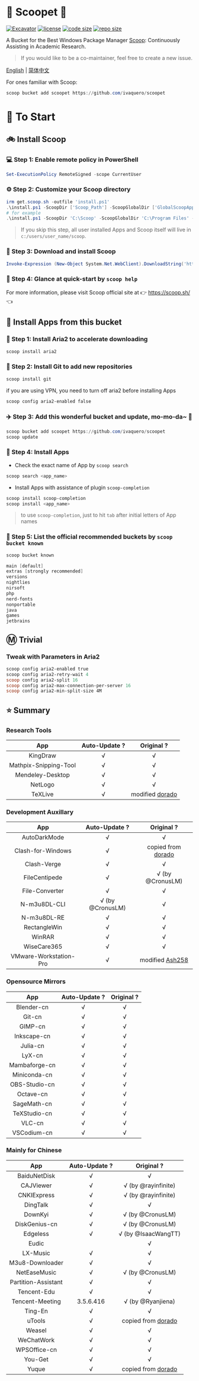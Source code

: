 # 🍨 Scoopet 🍨

[![Excavator](https://github.com/ivaquero/scoopet/actions/workflows/schedule.yml/badge.svg)](https://github.com/ivaquero/scoopet/actions/workflows/schedule.yml)
[![license](https://img.shields.io/github/license/ivaquero/scoopet)](https://github.com/ivaquero/scoopet/blob/master/LICENSE)
[![code size](https://img.shields.io/github/languages/code-size/ivaquero/scoopet.svg)](https://img.shields.io/github/languages/code-size/ivaquero/scoopet.svg)
[![repo size](https://img.shields.io/github/repo-size/ivaquero/scoopet.svg)](https://img.shields.io/github/repo-size/ivaquero/scoopet.svg)

A Bucket for the Best Windows Package Manager [Scoop](https://github.com/lukesampson/scoop): Continuously Assisting in Academic Research.

> If you would like to be a co-maintainer, feel free to create a new issue.

<p align="left">
<a href="README.md">English</a> |
<a href="README-CN.md">简体中文</a>
</p>

For ones familiar with Scoop:

```powershell
scoop bucket add scoopet https://github.com/ivaquero/scoopet
```

# :running: To Start

## :bike: Install Scoop

### :computer: Step 1: Enable remote policy in PowerShell

```powershell
Set-ExecutionPolicy RemoteSigned -scope CurrentUser
```

### :gear: Step 2: Customize your Scoop directory

```powershell
irm get.scoop.sh -outfile 'install.ps1'
.\install.ps1 -ScoopDir ['Scoop_Path'] -ScoopGlobalDir ['GlobalScoopApps_Path'] -NoProxy
# for example
.\install.ps1 -ScoopDir 'C:\Scoop' -ScoopGlobalDir 'C:\Program Files' -NoProxy
```

> If you skip this step, all user installed Apps and Scoop itself will live in `c:/users/user_name/scoop`.

### :hammer: Step 3: Download and install Scoop

```powershell
Invoke-Expression (New-Object System.Net.WebClient).DownloadString('https://get.scoop.sh')
```

### :book: Step 4: Glance at quick-start by `scoop help`

For more information, please visit Scoop official site at 👉 https://scoop.sh/ 👈

## :car: Install Apps from this bucket

### :train: Step 1: Install Aria2 to accelerate downloading

```powershell
scoop install aria2
```

### :ticket: Step 2: Install Git to add new repositories

```powershell
scoop install git
```

if you are using VPN, you need to turn off aria2 before installing Apps

```powershell
scoop config aria2-enabled false
```

### :airplane: Step 3: Add this wonderful bucket and update, mo-mo-da~ :kiss:

```powershell
scoop bucket add scoopet https://github.com/ivaquero/scoopet
scoop update
```

### :rocket: Step 4: Install Apps

- Check the exact name of App by `scoop search`

```powershell
scoop search <app_name>
```

- Install Apps with assistance of plugin `scoop-completion`

```powershell
scoop install scoop-completion
scoop install <app_name>
```

> to use `scoop-completion`, just to hit `tab` after initial letters of App names

### :100: Step 5: List the official recommended buckets by `scoop bucket known`

```powershell
scoop bucket known

main [default]
extras [strongly recommended]
versions
nightlies
nirsoft
php
nerd-fonts
nonportable
java
games
jetbrains
```

## :m: Trivial

### Tweak with Parameters in Aria2

```powershell
scoop config aria2-enabled true
scoop config aria2-retry-wait 4
scoop config aria2-split 16
scoop config aria2-max-connection-per-server 16
scoop config aria2-min-split-size 4M
```

## :star: Summary

### Research Tools

|          App          | Auto-Update ? |                       Original ?                       |
| :-------------------: | :-----------: | :----------------------------------------------------: |
|       KingDraw        |       √       |                           √                            |
| Mathpix-Snipping-Tool |       √       |                           √                            |
|   Mendeley-Desktop    |       √       |                           √                            |
|        NetLogo        |       √       |                           √                            |
|        TeXLive        |       √       | modified [dorado](https://github.com/chawyehsu/dorado) |

### Development Auxillary

|          App           |  Auto-Update ?   |                        Original ?                         |
| :--------------------: | :--------------: | :-------------------------------------------------------: |
|      AutoDarkMode      |        √         |                             √                             |
|   Clash-for-Windows    |        √         | copied from [dorado](https://github.com/chawyehsu/dorado) |
|      Clash-Verge       |        √         |                             √                             |
|     FileCentipede      |        √         |                     √ (by @CronusLM)                      |
|     File-Converter     |        √         |                             √                             |
|      N-m3u8DL-CLI      | √ (by @CronusLM) |                             √                             |
|      N-m3u8DL-RE       |        √         |                             √                             |
|      RectangleWin      |        √         |                             √                             |
|         WinRAR         |        √         |                             √                             |
|      WiseCare365       |        √         |                             √                             |
| VMware-Workstation-Pro |        √         | modified [Ash258](https://github.com/Ash258/Scoop-Ash258) |

### Opensource Mirrors

|      App      | Auto-Update ? | Original ? |
| :-----------: | :-----------: | :--------: |
|  Blender-cn   |       √       |     √      |
|    Git-cn     |       √       |     √      |
|    GIMP-cn    |       √       |     √      |
|  Inkscape-cn  |       √       |     √      |
|   Julia-cn    |       √       |     √      |
|    LyX-cn     |       √       |     √      |
| Mambaforge-cn |       √       |     √      |
| Miniconda-cn  |       √       |     √      |
| OBS-Studio-cn |       √       |     √      |
|   Octave-cn   |       √       |     √      |
|  SageMath-cn  |       √       |     √      |
| TeXStudio-cn  |       √       |     √      |
|    VLC-cn     |       √       |     √      |
|  VSCodium-cn  |       √       |     √      |

### Mainly for Chinese

|         App         | Auto-Update ? |                        Original ?                         |
| :-----------------: | :-----------: | :-------------------------------------------------------: |
|    BaiduNetDisk     |       √       |                             √                             |
|      CAJViewer      |       √       |                    √ (by @rayinfinite)                    |
|     CNKIExpress     |       √       |                    √ (by @rayinfinite)                    |
|      DingTalk       |       √       |                             √                             |
|       DownKyi       |       √       |                     √ (by @CronusLM)                      |
|    DiskGenius-cn    |       √       |                     √ (by @CronusLM)                      |
|      Edgeless       |       √       |                    √ (by @IsaacWangTT)                    |
|        Eudic        |               |                             √                             |
|      LX-Music       |       √       |                             √                             |
|   M3u8-Downloader   |       √       |                             √                             |
|    NetEaseMusic     |       √       |                     √ (by @CronusLM)                      |
| Partition-Assistant |       √       |                             √                             |
|     Tencent-Edu     |       √       |                             √                             |
|   Tencent-Meeting   |   3.5.6.416   |                     √ (by @Ryanjiena)                     |
|       Ting-En       |       √       |                             √                             |
|       uTools        |       √       | copied from [dorado](https://github.com/chawyehsu/dorado) |
|       Weasel        |       √       |                             √                             |
|     WeChatWork      |       √       |                             √                             |
|    WPSOffice-cn     |       √       |                             √                             |
|       You-Get       |       √       |                             √                             |
|        Yuque        |       √       | copied from [dorado](https://github.com/chawyehsu/dorado) |
